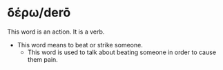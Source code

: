 # δέρω/derō
This word is an action. It is a verb.

* This word means to beat or strike someone.
    * This word is used to talk about beating someone in order to cause them pain. 
